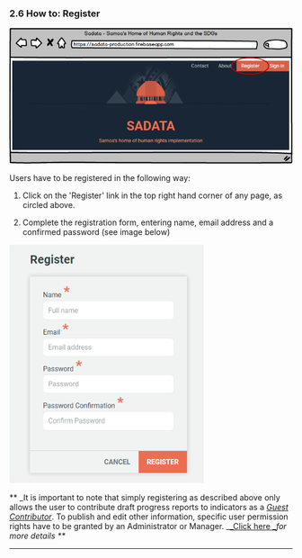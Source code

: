 ### 2.6 How to: Register

![](../assets/Registration.png)

Users have to be registered in the following way:

1. Click on the 'Register' link in the top right hand corner of any page, as circled above.

2. Complete the registration form, entering name, email address and a confirmed password \(see image below\)

![](../assets/Register_form.png)

\*\* _It is important to note that simply registering as described above only allows the user to contribute draft progress reports to indicators as a _[_Guest Contributor_](../howto/reporting-and-follow-up.md)_. To publish and edit other information, specific user permission rights have to be granted by an Administrator or Manager. _[_Click here _](../members/users-admin.md)_for more details \*\*_

---



